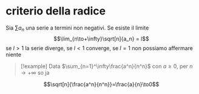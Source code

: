 # criterio della radice
Sia $\sum a_n$ una serie a termini non negativi. Se esiste il limite
$$\lim_{n\to+\infty}\sqrt[n]{a_n} = l$$ se $l > 1$ la serie diverge, se $l < 1$ converge, se $l = 1$ non possiamo affermare niente

>[!example]
>Data $\sum_{n=1}^\infty\frac{a^n}{n^n}$ con $a\geq0$, per $n\to+\infty$ so ja
>
$$\sqrt[n]{\frac{a^n}{n^n}}=\frac{a}{n}\to0$$
